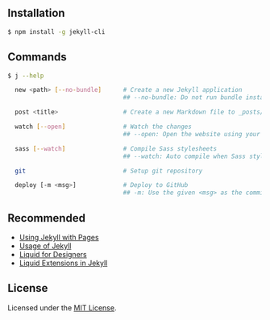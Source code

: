 ## Installation

```bash
$ npm install -g jekyll-cli
```

## Commands

```bash
$ j --help
```

```bash
  new <path> [--no-bundle]      # Create a new Jekyll application
                                ## --no-bundle: Do not run bundle install

  post <title>                  # Create a new Markdown file to _posts/

  watch [--open]                # Watch the changes
                                ## --open: Open the website using your default browser

  sass [--watch]                # Compile Sass stylesheets
                                ## --watch: Auto compile when Sass stylesheets change

  git                           # Setup git repository

  deploy [-m <msg>]             # Deploy to GitHub
                                ## -m: Use the given <msg> as the commit message.
```

## Recommended

- [Using Jekyll with Pages](https://help.github.com/articles/using-jekyll-with-pages)
- [Usage of Jekyll](https://github.com/mojombo/jekyll/wiki/Usage)
- [Liquid for Designers](https://github.com/Shopify/liquid/wiki/Liquid-for-Designers)
- [Liquid Extensions in Jekyll](https://github.com/mojombo/jekyll/wiki/Liquid-Extensions)

## License

Licensed under the [MIT License](http://www.opensource.org/licenses/mit-license.php).
